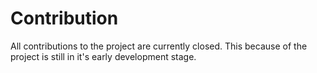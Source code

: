 # Contribution

All contributions to the project are currently closed. 
This because of the project is still in it's early development stage.
